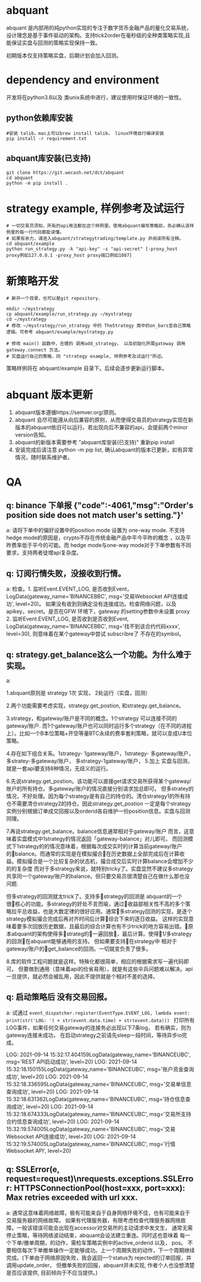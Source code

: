 # abquant
abquant 是内部用的纯python实现的专注于数字货币金融产品的量化交易系统，设计理念是基于事件驱动的架构。支持tick2order在毫秒级的全种类策略实现,且能保证实盘与回测的策略实现保持一致。

初期版本仅支持策略实盘，后期计划会加入回测。


# dependency and environment

开发将在python3.8以及 类unix系统中进行，建议使用时保证环境的一致性。

## python依赖库安装

```
#安装 talib，mac上可以brew install talib， linux环境自行编译安装
pip install -r requirement.txt
```

## abquant库安装(已支持)
```
git clone https://git.wecash.net/dct/abquant
cd abquant
python -m pip install .
```
# strategy example, 样例参考及试运行

```
# 一切交易员须知，所有的api用法都在这个样例里。使用abquant编写策略前，务必确认该样例里的每一行代码都能读懂。
# 如果有余力，请进入abquant/strategytrading/template.py 并阅读所有注释。
cd abquant/example
python run_strategy.py -k "api-key" -s "api-secret" [-proxy_host  proxy例如127.0.0.1 -proxy_host proxy端口例如1087] 
```

# 新策略开发
```
# 新开一个目录，也可以是git repository.

mkdir ~/mystrategy
cp abquant/example/run_strategy.py ~/mystrategy
cd ~/mystrategy
# 修改 ~/mystrategy/run_strategy 中的 TheStrategy 类中的on_bars至自己策略逻辑。可参考 abquant/example/mystrategy.py

# 修改 main() 函数中，合理的 调用add_strategy， 以及初始化所需gateway 调用gateway.connect 方法。
# 实盘运行自己的策略，同 "strategy example, 样例参考及试运行"所述。
```

策略样例将在 abquant/example 目录下。后续会逐步更新运行脚本。

# abquant 版本更新
1. abquant版本遵循https://semver.org/原则。
1. abquant 会尽可能遵从向后兼容的原则，从而使得交易员的strategy实现在新版本的abquant依旧可以运行。若出现向后不兼容的api，会提前两个minor version告知。
1. abquant的新版本需要参考 ”abquant库安装(已支持)" 重新pip install
1. 安装完成后请注意 python -m pip list, 确认abquant的版本已更新，如有异常情况，随时联系维护者。




# QA
## q: binance 下单报 {"code":-4061,"msg":"Order\'s position side does not match user\'s setting."}'

a: 
请将下单中的偏好设置中的position mode 设置为 one-way mode. 不支持hedge mode的原因是，crypto不存在传统金融产品中平今平昨的概念 ，以及平昨费率低于平今的可能。而 hedge mode与one-way mode对于下单参数有不同要求，支持两者徒增api复杂度。


## q: 订阅行情失败，没接收到行情。
a: 检查。1. 监听Event.EVENT_LOG, 是否收到Event，LogData(gateway_name='BINANCEBBC', msg='交易Websocket API连接成功', level=20)。 如果没有收到则确定没有连接成功。检查网络问题，以及apikey，secret。是否在GFW 环境下，gateway 的setting参数中未设置 proxy 2. 监听Event.EVENT_LOG, 是否收到是否收到Event, LogData(gateway_name='BINANCEBBC', msg='找不到该合约代码xxxx', level=30), 则意味着在某个gateway中尝试 subscribre了 不存在的symbol。


## q: strategy.get_balance这么一个功能。为什么难于实现。

a: 

1.abquant原则是 strategy 1次 实现， 2处运行（实盘，回测）

2.两个功能需要考虑实现，strategy.get_postion, 和strategy.get_balance。

3.strategy，和gateway/账户是不同的概念。1个strategy 可以连接不同的gateway/账户. 而1个gateway/账户也可以同时运行多个strategy（在不同的进程上）。比如一个B本位策略+开空等量BTC永续的费率套利策略，就可以变成U本位策略。

4.存在如下组合关系。1strategy- 1gateway/账户，1strategy- 多gateway/账户， 多stratey-多gateway/账户， 多strategy-1gateway/账户，
5.加上 实盘与回测，就是一套api要支持8种情况，无歧义的运行。

6.先说strategy.get_postion。该功能可以直接get请求交易所获得某个gateway/账户的所有持仓。多gateway/账户的情况直接分别请求加总即可。 但多stratey的情况，不好处理。因为每个strategy是有自己的持仓的。清仓strategy1的所有持仓不需要清仓strategy2的持仓。因此strategy.get_postion 一定是每个strategy实例分别根据订单成交回报以及orderid各自维护一份position信息。实盘与回测同理。

7.再说strategy.get_balance。balance信息通常相对于gateway/账户 而言，这意味着实盘模式中1strategy的情况返回「gateway-balance」对儿即可。
而回测模式下1strategy的的情况意味着，根据每次成交实时的计算当前gateway/账户的balance。而通常的实现是在模拟撮合在历史数据上全部完成后在计算收益。模拟撮合是一个比较复杂的状态机，撮合成交后实时计算balance会增加不少的的复杂度
而对于多strategy来说，就特别tricky了。实盘显然不建议多strategy共享同一个gateway/账户的balance。但只要交易员很清楚自己在做什么那也没问题.

但多strategy的回测就太trick了。支持多strategy的回测是 abquant的一个很核心的功能。多strategy的好处不言而喻，通过收益部相关性不高的多个策略拉平总收益，也是大数定律的很好应用。通常多strategy回测的实现，是逐个strategy模拟撮合完成后再对齐时间后计算综合下来的逐日收益。 这样的实现意味着要多次回放历史数据，且最后的综合计算也有不少trick的地方容易出错。原本abquant的架构使得多strateg的一遍回放，最后计算。使得1/多strategy的回测在abquant能够通用的支持。 
但如果要支持在strategy中 相对于gateway/账户的get_balance的回测。一切就变负责了很多。

8.库的软件工程问题就是这样。特殊化都很简单，相应的根据需求写一遍代码即可。 但要做到通用（意味着api的俭省易用），就是有这些伞兵问题难以解决。api一旦提供，就必然会被乱用，因此不提供就是个相对不差的选择。


## q: 启动策略后 没有交易回报。

a: 试通过
```event_dispatcher.register(EventType.EVENT_LOG, lambda event: print(str('LOG: ') + str(event.data.time) + str(event.data))) ```
打印所有LOG事件，如果任何交易gateway的连接务必出现以下7条log， 若有确实，则为gateway连接未成功， 在启动strategy之前请先sleep一段时间，等待异步io完成。

LOG: 2021-09-14 15:32:17.404159LogData(gateway_name='BINANCEUBC', msg='REST API启动成功', level=20)
LOG: 2021-09-14 15:32:18.150155LogData(gateway_name='BINANCEUBC', msg='账户资金查询成功', level=20)
LOG: 2021-09-14 15:32:18.336595LogData(gateway_name='BINANCEUBC', msg='交易单信息查询成功', level=20)
LOG: 2021-09-14 15:32:18.631362LogData(gateway_name='BINANCEUBC', msg='持仓信息查询成功', level=20)
LOG: 2021-09-14 15:32:18.674333LogData(gateway_name='BINANCEUBC', msg='交易所支持合约信息查询成功', level=20)
LOG: 2021-09-14 15:32:19.574005LogData(gateway_name='BINANCEUBC', msg='交易Websocket API连接成功', level=20)
LOG: 2021-09-14 15:32:19.574005LogData(gateway_name='BINANCEUBC', msg='行情Websocket API', level=20)


## q:  SSLError(e, request=request)\nrequests.exceptions.SSLError: HTTPSConnectionPool(host=xxx, port=xxx): Max retries exceeded with url xxx.

a: 通常这意味着网络故障，极有可能来自于自身网络环境不佳，也有可能来自于交易服务器的网络故障。 如果有代理服务器，有限考虑检查代理服务器网络故障。一般该错误可能会出现在accessor对交易所的主动请求中发文生， 通常无需停止策略，等待网络波动结束，abquant会设法建立重连。同时这也意味着 每一个下单/撤单周期，的动作，需检车策略实例中的active_orderid 以及， pos。 不要相信每次下单撤单操作一定能够成功。上一个周期失败的动作，下一个周期继续完成。(下单由于网络原因失败，我会返回一个status为 rejected的订单回报，并调用update_order， 但撤单失败的回报，abquant并未实现, 作者个人也没想清楚是否应该提供, 目前倾向于不应当提供。)